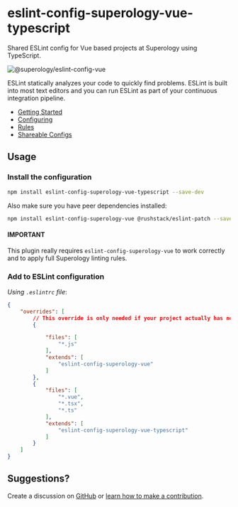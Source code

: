 # eslint-config-superology-vue-typescript

Shared ESLint config for Vue based projects at Superology using TypeScript.

![@superology/eslint-config-vue](https://svgshare.com/i/dvq.svg "ESLint Vue config by Superology (TypeScript)")

ESLint statically analyzes your code to quickly find problems. ESLint is built into most text editors and you can run ESLint as part of your continuous integration pipeline.

- [Getting Started](https://eslint.org/docs/user-guide/getting-started)
- [Configuring](https://eslint.org/docs/user-guide/configuring)
- [Rules](https://eslint.org/docs/rules/)
- [Shareable Configs](https://eslint.org/docs/developer-guide/shareable-configs)

## Usage

### Install the configuration

```bash
npm install eslint-config-superology-vue-typescript --save-dev
```

Also make sure you have peer dependencies installed:

```bash
npm install eslint-config-superology-vue @rushstack/eslint-patch --save-dev
```

#### IMPORTANT

This plugin really requires `eslint-config-superology-vue` to work correctly and to apply full Superology linting rules.

### Add to ESLint configuration

_Using `.eslintrc` file_:

```json
{
    "overrides": [
        // This override is only needed if your project actually has non-TypeScript files
        {

            "files": [
                "*.js"
            ],
            "extends": [
                "eslint-config-superology-vue"
            ]
        },
        {
            "files": [
                "*.vue",
                "*.tsx",
                "*.ts"
            ],
            "extends": [
                "eslint-config-superology-vue-typescript"
            ]
        }
    ]
}
```

## Suggestions?

Create a discussion on [GitHub](/discussions) or [learn how to make a contribution](https://github.com/firstcontributions/first-contributions).
